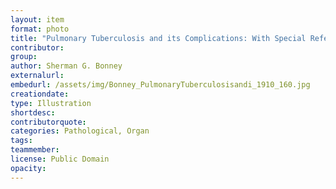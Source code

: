 ```yaml
---
layout: item
format: photo
title: "Pulmonary Tuberculosis and its Complications: With Special Reference to Diagnosis and Treatment for General Practitioners and Students page 160"
contributor: 
group: 
author: Sherman G. Bonney
externalurl: 
embedurl: /assets/img/Bonney_PulmonaryTuberculosisandi_1910_160.jpg
creationdate: 
type: Illustration
shortdesc: 
contributorquote: 
categories: Pathological, Organ
tags: 
teammember: 
license: Public Domain
opacity: 
---
```

